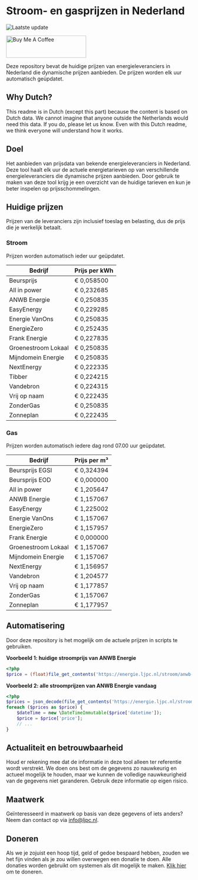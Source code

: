 # Stroom- en gasprijzen in Nederland

![Laatste update](https://img.shields.io/badge/laatste%20update-2024--07--04%2000%3A00%20CET-brightgreen)

<a href="https://www.buymeacoffee.com/Lars-" target="_blank"><img src="https://cdn.buymeacoffee.com/buttons/v2/default-orange.png" alt="Buy Me A Coffee" height="60" style="height: 60px !important;width: 217px !important;" ></a>

Deze repository bevat de huidige prijzen van energieleveranciers in Nederland die dynamische prijzen aanbieden. De prijzen worden elk uur automatisch geüpdatet.

## Why Dutch?

This readme is in Dutch (except this part) because the content is based on Dutch data. We cannot imagine that anyone outside the Netherlands would need this data. If you do, please let us know. Even with this Dutch readme, we think
everyone will understand how it works.

## Doel

Het aanbieden van prijsdata van bekende energieleveranciers in Nederland. Deze tool haalt elk uur de actuele energietarieven op van verschillende energieleveranciers die dynamische prijzen aanbieden. Door gebruik te maken van deze tool
krijg je een overzicht van de huidige tarieven en kun je beter inspelen op prijsschommelingen.

## Huidige prijzen

Prijzen van de leveranciers zijn inclusief toeslag en belasting, dus de prijs die je werkelijk betaalt.

### Stroom

Prijzen worden automatisch ieder uur geüpdatet.

 Bedrijf | Prijs per kWh 
---------|---------------
Beursprijs | € 0,058500
All in power | € 0,232685
ANWB Energie | € 0,250835
EasyEnergy | € 0,229285
Energie VanOns | € 0,250835
EnergieZero | € 0,252435
Frank Energie | € 0,227835
Groenestroom Lokaal | € 0,250835
Mijndomein Energie | € 0,250835
NextEnergy | € 0,222335
Tibber | € 0,224215
Vandebron | € 0,224315
Vrij op naam | € 0,222435
ZonderGas | € 0,250835
Zonneplan | € 0,222435


### Gas

Prijzen worden automatisch iedere dag rond 07.00 uur geüpdatet.

 Bedrijf | Prijs per m³ 
---------|--------------
Beursprijs EGSI | € 0,324394
Beursprijs EOD | € 0,000000
All in power | € 1,205647
ANWB Energie | € 1,157067
EasyEnergy | € 1,225002
Energie VanOns | € 1,157067
EnergieZero | € 1,157957
Frank Energie | € 0,000000
Groenestroom Lokaal | € 1,157067
Mijndomein Energie | € 1,157067
NextEnergy | € 1,156957
Vandebron | € 1,204577
Vrij op naam | € 1,177857
ZonderGas | € 1,157067
Zonneplan | € 1,177957


## Automatisering

Door deze repository is het mogelijk om de actuele prijzen in scripts te gebruiken.

**Voorbeeld 1: huidige stroomprijs van ANWB Energie**

```php
<?php
$price = (float)file_get_contents('https://energie.ljpc.nl/stroom/anwb-energie-nu.txt');

```

**Voorbeeld 2: alle stroomprijzen van ANWB Energie vandaag**

```php
<?php
$prices = json_decode(file_get_contents('https://energie.ljpc.nl/stroom/all-in-power-vandaag.json'),true);
foreach ($prices as $price) {
    $dateTime = new \DateTimeImmutable($price['datetime']);
    $price = $price['price'];
    // ...
}
```

## Actualiteit en betrouwbaarheid

Houd er rekening mee dat de informatie in deze tool alleen ter referentie wordt verstrekt. We doen ons best om de gegevens zo nauwkeurig en actueel mogelijk te houden, maar we kunnen de volledige nauwkeurigheid van de gegevens niet
garanderen. Gebruik deze informatie op eigen risico.

## Maatwerk

Geïnteresseerd in maatwerk op basis van deze gegevens of iets anders? Neem dan contact op
via [info@ljpc.nl](mailto:info@ljpc.nl?subject=Energie%20prijzen).

## Doneren

Als we je zojuist een hoop tijd, geld of gedoe bespaard hebben, zouden we het fijn vinden als je zou willen overwegen een
donatie te doen. Alle donaties worden gebruikt om systemen als dit mogelijk te
maken. [Klik hier](https://www.buymeacoffee.com/Lars-) om te doneren.
